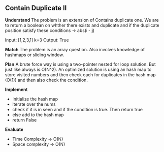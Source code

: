 ## Contain Duplicate II 
**Understand**
The problem is an extension of Contains duplicate one. We are to return a boolean on whther there exists and duplicate and if the duplicate position satisfy these conditions -> abs(i - j)

Input: [1,2,3,1] k=3
Output: True

**Match**
The problem is an array question. Also involves knowledge of hashmaps or sliding window.

**Plan**
A brute force way is using a two-pointer nested for loop solution. But just like always is O(N^2). 
An optimized solution is using an hash map to store visited numbers and then check each for duplicates in the hash map (O(1)) and then also check the condition.

**Implement**
- Initialize the hash map
- iterate over the nums
- check if it is in seen and if the condition is true. Then return true
- else add to the hash map
- return False

**Evaluate**
- Time Complexity -> O(N)
- Space complexity -> O(N)